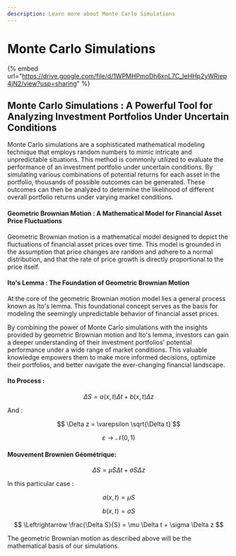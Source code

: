 ```yaml
---
description: Learn more about Monte Carlo Simulations
---
```


# Monte Carlo Simulations

{% embed url="https://drive.google.com/file/d/1WPMHPmoDh6xnL7C_IeHHp2yWRjep4jN2/view?usp=sharing" %}

## **Monte Carlo Simulations : A Powerful Tool for Analyzing Investment Portfolios Under Uncertain Conditions**

Monte Carlo simulations are a sophisticated mathematical modeling technique that employs random numbers to mimic intricate and unpredictable situations. This method is commonly utilized to evaluate the performance of an investment portfolio under uncertain conditions. By simulating various combinations of potential returns for each asset in the portfolio, thousands of possible outcomes can be generated. These outcomes can then be analyzed to determine the likelihood of different overall portfolio returns under varying market conditions.

#### **Geometric Brownian Motion : A Mathematical Model for Financial Asset Price Fluctuations**

Geometric Brownian motion is a mathematical model designed to depict the fluctuations of financial asset prices over time. This model is grounded in the assumption that price changes are random and adhere to a normal distribution, and that the rate of price growth is directly proportional to the price itself.

#### **Ito's Lemma : The Foundation of Geometric Brownian Motion**

At the core of the geometric Brownian motion model lies a general process known as Ito's lemma. This foundational concept serves as the basis for modeling the seemingly unpredictable behavior of financial asset prices.

By combining the power of Monte Carlo simulations with the insights provided by geometric Brownian motion and Ito's lemma, investors can gain a deeper understanding of their investment portfolios' potential performance under a wide range of market conditions. This valuable knowledge empowers them to make more informed decisions, optimize their portfolios, and better navigate the ever-changing financial landscape.

#### **Ito Process :**

$$
\Delta S = a(x, t) \Delta t + b(x, t) \Delta z
$$

And :

$$
\Delta z = \varepsilon \sqrt{\Delta t}
$$

$$
\varepsilon \to \mathcal{N}(0, 1)
$$

#### **Mouvement Brownien Géométrique:**

$$
\Delta S = \mu S \Delta t + \sigma S \Delta z
$$

In this particular case :

$$
a(x, t) = \mu S
$$

$$
b(x, t) = \sigma S
$$

$$
\Leftrightarrow \frac{\Delta S}{S} = \mu \Delta t + \sigma \Delta z
$$

The geometric Brownian motion as described above will be the mathematical basis of our simulations.
